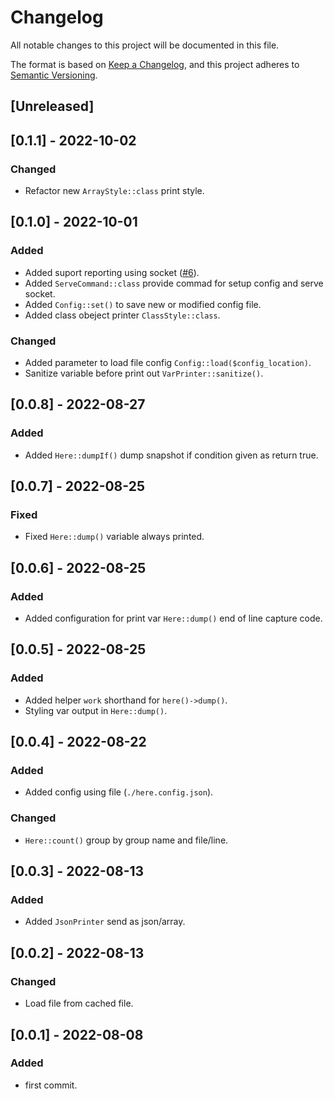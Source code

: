 # Changelog
All notable changes to this project will be documented in this file.

The format is based on [Keep a Changelog](https://keepachangelog.com/en/1.0.0/),
and this project adheres to [Semantic Versioning](https://semver.org/spec/v2.0.0.html).

## [Unreleased]

## [0.1.1] - 2022-10-02
### Changed
- Refactor new `ArrayStyle::class` print style.

## [0.1.0] - 2022-10-01
### Added
- Added suport reporting using socket ([#6](https:github.com/sonypradana/here/pull/6)).
- Added `ServeCommand::class` provide commad for setup config and serve socket.
- Added `Config::set()` to save new or modified config file.
- Added class obeject printer `ClassStyle::class`.

### Changed
- Added parameter to load file config `Config::load($config_location)`.
- Sanitize variable before print out `VarPrinter::sanitize()`.

## [0.0.8] - 2022-08-27
### Added
- Added `Here::dumpIf()` dump snapshot if condition given as return true.

## [0.0.7] - 2022-08-25
### Fixed 
- Fixed `Here::dump()` variable always printed.

## [0.0.6] - 2022-08-25
### Added
- Added configuration for print var `Here::dump()` end of line capture code.

## [0.0.5] - 2022-08-25
### Added
- Added helper `work` shorthand for `here()->dump()`.
- Styling var output in `Here::dump()`.

## [0.0.4] - 2022-08-22
### Added
- Added config using file (`./here.config.json`).

### Changed
- `Here::count()` group by group name and file/line.

## [0.0.3] - 2022-08-13
### Added
- Added `JsonPrinter` send as json/array.

## [0.0.2] - 2022-08-13
### Changed
- Load file from cached file.

## [0.0.1] - 2022-08-08
### Added
- first commit.
